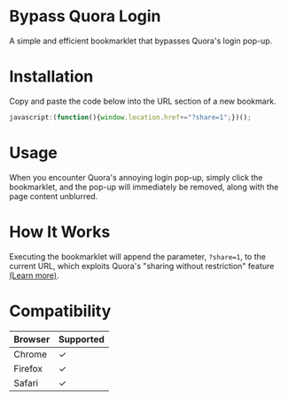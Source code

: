 # Bypass Quora Login
A simple and efficient bookmarklet that bypasses Quora's login pop-up.

# Installation
Copy and paste the code below into the URL section of a new bookmark.
```javascript
javascript:(function(){window.location.href+="?share=1";})();
```

# Usage
When you encounter Quora's annoying login pop-up, simply click the bookmarklet, and the pop-up will immediately be removed, along with the page content unblurred.

# How It Works
Executing the bookmarklet will append the parameter, `?share=1`, to the current URL, which exploits Quora's "sharing without restriction" feature [&#40;Learn more&#41;](https://www.quora.com/q/quora/Making-Sharing-Better).

# Compatibility
Browser | Supported
--------|------------
Chrome |     ✓
Firefox|     ✓
Safari |     ✓
